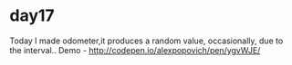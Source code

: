 # day17
Today I made odometer,it produces a random value, occasionally, due to the interval..
Demo - http://codepen.io/alexpopovich/pen/ygvWJE/
